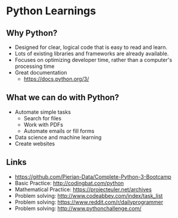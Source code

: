 # Python Learnings

## Why Python?
* Designed for clear, logical code that is easy to read and learn.
* Lots of existing libraries and frameworks are already available.
* Focuses on optimizing developer time, rather than a computer's processing time
* Great documentation
  * https://docs.python.org/3/

## What we can do with Python?
* Automate simple tasks
  * Search for files
  * Work with PDFs
  * Automate emails or fill forms
* Data science and machine learning
* Create websites

## Links
* https://github.com/Pierian-Data/Complete-Python-3-Bootcamp
* Basic Practice: http://codingbat.com/python
* Mathematical Practice: https://projecteuler.net/archives
* Problem solving: http://www.codeabbey.com/index/task_list
* Problem solving: https://www.reddit.com/r/dailyprogrammer
* Problem solving: http://www.pythonchallenge.com/

